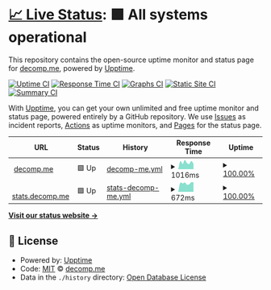 # [📈 Live Status](https://status.decomp.me): <!--live status--> **🟩 All systems operational**

This repository contains the open-source uptime monitor and status page for [decomp.me](https://decomp.me), powered by [Upptime](https://github.com/upptime/upptime).

[![Uptime CI](https://github.com/decompme/upptime/workflows/Uptime%20CI/badge.svg)](https://github.com/decompme/upptime/actions?query=workflow%3A%22Uptime+CI%22)
[![Response Time CI](https://github.com/decompme/upptime/workflows/Response%20Time%20CI/badge.svg)](https://github.com/decompme/upptime/actions?query=workflow%3A%22Response+Time+CI%22)
[![Graphs CI](https://github.com/decompme/upptime/workflows/Graphs%20CI/badge.svg)](https://github.com/decompme/upptime/actions?query=workflow%3A%22Graphs+CI%22)
[![Static Site CI](https://github.com/decompme/upptime/workflows/Static%20Site%20CI/badge.svg)](https://github.com/decompme/upptime/actions?query=workflow%3A%22Static+Site+CI%22)
[![Summary CI](https://github.com/decompme/upptime/workflows/Summary%20CI/badge.svg)](https://github.com/decompme/upptime/actions?query=workflow%3A%22Summary+CI%22)

With [Upptime](https://upptime.js.org), you can get your own unlimited and free uptime monitor and status page, powered entirely by a GitHub repository. We use [Issues](https://github.com/decompme/upptime/issues) as incident reports, [Actions](https://github.com/decompme/upptime/actions) as uptime monitors, and [Pages](https://status.decomp.me) for the status page.

<!--start: status pages-->
<!-- This summary is generated by Upptime (https://github.com/upptime/upptime) -->
<!-- Do not edit this manually, your changes will be overwritten -->
<!-- prettier-ignore -->
| URL | Status | History | Response Time | Uptime |
| --- | ------ | ------- | ------------- | ------ |
| <img alt="" src="https://icons.duckduckgo.com/ip3/decomp.me.ico" height="13"> [decomp.me](https://decomp.me) | 🟩 Up | [decomp-me.yml](https://github.com/decompme/upptime/commits/HEAD/history/decomp-me.yml) | <details><summary><img alt="Response time graph" src="./graphs/decomp-me/response-time-week.png" height="20"> 1016ms</summary><br><a href="https://status.decomp.me/history/decomp-me"><img alt="Response time 1183" src="https://img.shields.io/endpoint?url=https%3A%2F%2Fraw.githubusercontent.com%2Fdecompme%2Fupptime%2FHEAD%2Fapi%2Fdecomp-me%2Fresponse-time.json"></a><br><a href="https://status.decomp.me/history/decomp-me"><img alt="24-hour response time 0" src="https://img.shields.io/endpoint?url=https%3A%2F%2Fraw.githubusercontent.com%2Fdecompme%2Fupptime%2FHEAD%2Fapi%2Fdecomp-me%2Fresponse-time-day.json"></a><br><a href="https://status.decomp.me/history/decomp-me"><img alt="7-day response time 1016" src="https://img.shields.io/endpoint?url=https%3A%2F%2Fraw.githubusercontent.com%2Fdecompme%2Fupptime%2FHEAD%2Fapi%2Fdecomp-me%2Fresponse-time-week.json"></a><br><a href="https://status.decomp.me/history/decomp-me"><img alt="30-day response time 1025" src="https://img.shields.io/endpoint?url=https%3A%2F%2Fraw.githubusercontent.com%2Fdecompme%2Fupptime%2FHEAD%2Fapi%2Fdecomp-me%2Fresponse-time-month.json"></a><br><a href="https://status.decomp.me/history/decomp-me"><img alt="1-year response time 1062" src="https://img.shields.io/endpoint?url=https%3A%2F%2Fraw.githubusercontent.com%2Fdecompme%2Fupptime%2FHEAD%2Fapi%2Fdecomp-me%2Fresponse-time-year.json"></a></details> | <details><summary><a href="https://status.decomp.me/history/decomp-me">100.00%</a></summary><a href="https://status.decomp.me/history/decomp-me"><img alt="All-time uptime 99.94%" src="https://img.shields.io/endpoint?url=https%3A%2F%2Fraw.githubusercontent.com%2Fdecompme%2Fupptime%2FHEAD%2Fapi%2Fdecomp-me%2Fuptime.json"></a><br><a href="https://status.decomp.me/history/decomp-me"><img alt="24-hour uptime 100.00%" src="https://img.shields.io/endpoint?url=https%3A%2F%2Fraw.githubusercontent.com%2Fdecompme%2Fupptime%2FHEAD%2Fapi%2Fdecomp-me%2Fuptime-day.json"></a><br><a href="https://status.decomp.me/history/decomp-me"><img alt="7-day uptime 100.00%" src="https://img.shields.io/endpoint?url=https%3A%2F%2Fraw.githubusercontent.com%2Fdecompme%2Fupptime%2FHEAD%2Fapi%2Fdecomp-me%2Fuptime-week.json"></a><br><a href="https://status.decomp.me/history/decomp-me"><img alt="30-day uptime 100.00%" src="https://img.shields.io/endpoint?url=https%3A%2F%2Fraw.githubusercontent.com%2Fdecompme%2Fupptime%2FHEAD%2Fapi%2Fdecomp-me%2Fuptime-month.json"></a><br><a href="https://status.decomp.me/history/decomp-me"><img alt="1-year uptime 99.99%" src="https://img.shields.io/endpoint?url=https%3A%2F%2Fraw.githubusercontent.com%2Fdecompme%2Fupptime%2FHEAD%2Fapi%2Fdecomp-me%2Fuptime-year.json"></a></details>
| <img alt="" src="https://icons.duckduckgo.com/ip3/stats.decomp.me.ico" height="13"> [stats.decomp.me](https://stats.decomp.me/decomp.me) | 🟩 Up | [stats-decomp-me.yml](https://github.com/decompme/upptime/commits/HEAD/history/stats-decomp-me.yml) | <details><summary><img alt="Response time graph" src="./graphs/stats-decomp-me/response-time-week.png" height="20"> 672ms</summary><br><a href="https://status.decomp.me/history/stats-decomp-me"><img alt="Response time 617" src="https://img.shields.io/endpoint?url=https%3A%2F%2Fraw.githubusercontent.com%2Fdecompme%2Fupptime%2FHEAD%2Fapi%2Fstats-decomp-me%2Fresponse-time.json"></a><br><a href="https://status.decomp.me/history/stats-decomp-me"><img alt="24-hour response time 0" src="https://img.shields.io/endpoint?url=https%3A%2F%2Fraw.githubusercontent.com%2Fdecompme%2Fupptime%2FHEAD%2Fapi%2Fstats-decomp-me%2Fresponse-time-day.json"></a><br><a href="https://status.decomp.me/history/stats-decomp-me"><img alt="7-day response time 672" src="https://img.shields.io/endpoint?url=https%3A%2F%2Fraw.githubusercontent.com%2Fdecompme%2Fupptime%2FHEAD%2Fapi%2Fstats-decomp-me%2Fresponse-time-week.json"></a><br><a href="https://status.decomp.me/history/stats-decomp-me"><img alt="30-day response time 635" src="https://img.shields.io/endpoint?url=https%3A%2F%2Fraw.githubusercontent.com%2Fdecompme%2Fupptime%2FHEAD%2Fapi%2Fstats-decomp-me%2Fresponse-time-month.json"></a><br><a href="https://status.decomp.me/history/stats-decomp-me"><img alt="1-year response time 561" src="https://img.shields.io/endpoint?url=https%3A%2F%2Fraw.githubusercontent.com%2Fdecompme%2Fupptime%2FHEAD%2Fapi%2Fstats-decomp-me%2Fresponse-time-year.json"></a></details> | <details><summary><a href="https://status.decomp.me/history/stats-decomp-me">100.00%</a></summary><a href="https://status.decomp.me/history/stats-decomp-me"><img alt="All-time uptime 99.98%" src="https://img.shields.io/endpoint?url=https%3A%2F%2Fraw.githubusercontent.com%2Fdecompme%2Fupptime%2FHEAD%2Fapi%2Fstats-decomp-me%2Fuptime.json"></a><br><a href="https://status.decomp.me/history/stats-decomp-me"><img alt="24-hour uptime 100.00%" src="https://img.shields.io/endpoint?url=https%3A%2F%2Fraw.githubusercontent.com%2Fdecompme%2Fupptime%2FHEAD%2Fapi%2Fstats-decomp-me%2Fuptime-day.json"></a><br><a href="https://status.decomp.me/history/stats-decomp-me"><img alt="7-day uptime 100.00%" src="https://img.shields.io/endpoint?url=https%3A%2F%2Fraw.githubusercontent.com%2Fdecompme%2Fupptime%2FHEAD%2Fapi%2Fstats-decomp-me%2Fuptime-week.json"></a><br><a href="https://status.decomp.me/history/stats-decomp-me"><img alt="30-day uptime 100.00%" src="https://img.shields.io/endpoint?url=https%3A%2F%2Fraw.githubusercontent.com%2Fdecompme%2Fupptime%2FHEAD%2Fapi%2Fstats-decomp-me%2Fuptime-month.json"></a><br><a href="https://status.decomp.me/history/stats-decomp-me"><img alt="1-year uptime 100.00%" src="https://img.shields.io/endpoint?url=https%3A%2F%2Fraw.githubusercontent.com%2Fdecompme%2Fupptime%2FHEAD%2Fapi%2Fstats-decomp-me%2Fuptime-year.json"></a></details>

<!--end: status pages-->

[**Visit our status website →**](https://status.decomp.me)

## 📄 License

- Powered by: [Upptime](https://github.com/upptime/upptime)
- Code: [MIT](./LICENSE) © [decomp.me](https://decomp.me)
- Data in the `./history` directory: [Open Database License](https://opendatacommons.org/licenses/odbl/1-0/)
